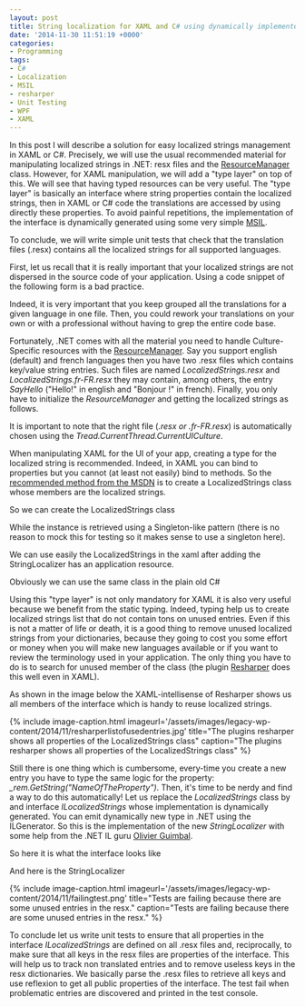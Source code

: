 ```yaml
---
layout: post
title: String localization for XAML and C# using dynamically implemented interface
date: '2014-11-30 11:51:19 +0000'
categories:
- Programming
tags:
- C#
- Localization
- MSIL
- resharper
- Unit Testing
- WPF
- XAML
---
```

In this post I will describe a solution for easy localized strings management in XAML or C#. Precisely, we will use the usual recommended material for manipulating localized strings in .NET: resx files and the <a href="http://msdn.microsoft.com/en-us/library/system.resources.resourcemanager%28v=vs.110%29.aspx">ResourceManager</a> class. However, for XAML manipulation, we will add a "type layer" on top of this. We will see that having typed resources can be very useful. The "type layer" is basically an interface where string properties contain the localized strings, then in XAML or C# code the translations are accessed by using directly these properties. To avoid painful repetitions, the implementation of the interface is dynamically generated using some very simple <a href="http://en.wikipedia.org/wiki/Common_Intermediate_Language">MSIL</a>. 

To conclude, we will write simple unit tests that check that the translation files (.resx) contains all the localized strings for all supported languages.

First, let us recall that it is really important that your localized strings are not dispersed in the source code of your application. Using a code snippet of the following form is a bad practice.

<script src="https://gist.github.com/bpatra/645b32770cc5ba466b5059ab247dac89.js"></script>

Indeed, it is very important that you keep grouped all the translations for a given language in one file. Then, you could rework your translations on your own or with a professional without having to grep the entire code base.

Fortunately, .NET comes with all the material you need to handle Culture-Specific resources with the <a href="http://msdn.microsoft.com/en-us/library/system.resources.resourcemanager%28v=vs.110%29.aspx">ResourceManager</a>. Say you support english (default) and french languages then you have two .resx files which contains key/value string entries. Such files are named <em>LocalizedStrings.resx</em> and <em>LocalizedStrings.fr-FR.resx</em> they may contain, among others, the entry <em>SayHello</em> ("Hello!" in english and "Bonjour !" in french). Finally, you only have to initialize the <em>ResourceManager</em> and getting the localized strings as follows.

<script src="https://gist.github.com/bpatra/8b1e52a6528c30a964618530cddcab10.js"></script>

It is important to note that the right file (<em>*.resx</em> or <em>*.fr-FR.resx</em>) is automatically chosen using the <em>Tread.CurrentThread.CurrentUICulture</em>.

When manipulating XAML for the UI of your app, creating a type for the localized string is recommended. Indeed, in XAML you can bind to properties but you cannot (at least not easily) bind to methods. So the <a href="http://msdn.microsoft.com/en-us/library/dd882554%28VS.95%29.aspx">recommended method from the MSDN</a> is to create a LocalizedStrings class whose members are the localized strings.

So we can create the LocalizedStrings class

<script src="https://gist.github.com/bpatra/b966b101cc41713a5e123699e2d54196.js"></script>

While the instance is retrieved using a Singleton-like pattern (there is no reason to mock this for testing so it makes sense to use a singleton here).

<script src="https://gist.github.com/bpatra/62bffb72829342ab1a69a6096fc14c2e.js"></script>

We can use easily the LocalizedStrings in the xaml after adding the StringLocalizer has an application resource.

<script src="https://gist.github.com/bpatra/2c5ba54ac00b82ff74bc67be79472026.js"></script>

Obviously we can use the same class in the plain old C#
<script src="https://gist.github.com/bpatra/c5bb3d1460f08a787026b7deb8a97d9b.js"></script>

Using this "type layer" is not only mandatory for XAML it is also very useful because we benefit from the static typing. Indeed, typing help us to create localized strings list that do not contain tons on unused entries. Even if this is not a matter of life or death, it is a good thing to remove unused localized strings from your dictionaries, because they going to cost you some effort or money when you will make new languages available or if you want to review the terminology used in your application. The only thing you have to do is to search for unused member of the class (the plugin <a href="https://www.jetbrains.com/resharper/">Resharper</a> does this well even in XAML).

As shown in the image below the XAML-intellisense of Resharper shows us all members of the interface which is handy to reuse localized strings.

{% include image-caption.html imageurl='/assets/images/legacy-wp-content/2014/11/resharperlistofusedentries.jpg' title="The plugins resharper shows all properties of the LocalizedStrings class" caption="The plugins resharper shows all properties of the LocalizedStrings class" %}

Still there is one thing which is cumbersome, every-time you create a new entry you have to type the same logic for the property: <em>_rem.GetString("NameOfTheProperty")</em>. Then, it's time to be nerdy and find a way to do this automatically! Let us replace the <em>LocalizedStrings</em> class by and interface <em>ILocalizedStrings </em> whose implementation is dynamically generated. You can emit dynamically new type in .NET using the ILGenerator. So this is the implementation of the new <em>StringLocalizer</em> with some help from the .NET IL guru <a href="http://olivierguimbal.name/">Olivier Guimbal</a>.

So here it is what the interface looks like

<script src="https://gist.github.com/bpatra/f61b4304a2a5f17f5dd0833574a107d0.js"></script>

And here is the StringLocalizer

<script src="https://gist.github.com/bpatra/d9afa9be95d0417cee963fba04cbb48b.js"></script>

{% include image-caption.html imageurl='/assets/images/legacy-wp-content/2014/11/failingtest.png' title="Tests are failing because there are some unused entries in the resx." caption="Tests are failing because there are some unused entries in the resx." %}

To conclude let us write unit tests to ensure that all properties in the interface <em>ILocalizedStrings</em> are defined on all .resx files and, reciprocally, to make sure that all keys in the resx files are properties of the interface. This will help us to track non translated entries and to remove useless keys in the resx dictionaries. We basically parse the .resx files to retrieve all keys and use reflexion to get all public properties of the interface. The test fail when problematic entries are discovered and printed in the test console.

<script src="https://gist.github.com/bpatra/2f3a188a80d4dc3d4c0ef0a0db3fb321.js"></script>

